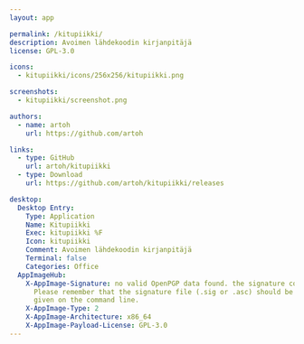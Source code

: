 ```yaml
---
layout: app

permalink: /kitupiikki/
description: Avoimen lähdekoodin kirjanpitäjä
license: GPL-3.0

icons:
  - kitupiikki/icons/256x256/kitupiikki.png

screenshots:
  - kitupiikki/screenshot.png

authors:
  - name: artoh
    url: https://github.com/artoh

links:
  - type: GitHub
    url: artoh/kitupiikki
  - type: Download
    url: https://github.com/artoh/kitupiikki/releases

desktop:
  Desktop Entry:
    Type: Application
    Name: Kitupiikki
    Exec: kitupiikki %F
    Icon: kitupiikki
    Comment: Avoimen lähdekoodin kirjanpitäjä
    Terminal: false
    Categories: Office
  AppImageHub:
    X-AppImage-Signature: no valid OpenPGP data found. the signature could not be verified.
      Please remember that the signature file (.sig or .asc) should be the first file
      given on the command line.
    X-AppImage-Type: 2
    X-AppImage-Architecture: x86_64
    X-AppImage-Payload-License: GPL-3.0
---
```


